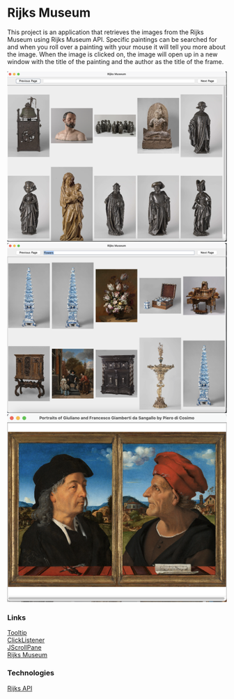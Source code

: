 # Rijks Museum

This project is an application that retrieves the images
from the Rijks Museum using Rijks Museum API. Specific
paintings can be searched for and when you roll over a 
painting with your mouse it will tell you more about the
image. When the image is clicked on, the image will open 
up in a new window with the title of the painting and the
author as the title of the frame.

![Rijks Frame](screenshots/rijksFrame.png)
![Search Frame](screenshots/searchFrame.png)
![Image Frame](screenshots/imageFrame.png)

### Links
[Tooltip](https://docs.oracle.com/javase%2Ftutorial%2Fuiswing%2F%2F/components/tooltip.html)\
[ClickListener](https://stackoverflow.com/questions/5260462/can-i-add-an-action-listener-to-a-jlabel/34614434#34614434)\
[JScrollPane](https://docs.oracle.com/javase%2Ftutorial%2F/uiswing/components/scrollpane.html)\
[Rijks Museum](https://www.rijksmuseum.nl/en)

### Technologies
[Rijks API](https://data.rijksmuseum.nl/object-metadata/api/)


